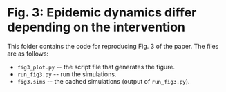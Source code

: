 # Fig. 3: Epidemic dynamics differ depending on the intervention

This folder contains the code for reproducing Fig. 3 of the paper. The files are as follows:

- `fig3_plot.py` -- the script file that generates the figure.
- `run_fig3.py` -- run the simulations.
- `fig3.sims` -- the cached simulations (output of `run_fig3.py`).

